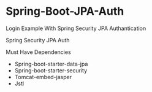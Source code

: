 # Spring-Boot-JPA-Auth
Login Example With Spring Security JPA Authantication

Spring Security JPA Auth

Must Have Dependencies
* Spring-boot-starter-data-jpa
* Spring-boot-starter-security
* Tomcat-embed-jasper
* Jstl
